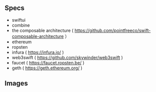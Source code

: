 ## Specs

- swiftui
- combine
- the composable architecture ( https://github.com/pointfreeco/swift-composable-architecture ）
- ethereum
- ropsten
- infura ( https://infura.io/ )
- web3swift ( https://github.com/skywinder/web3swift )
- faucet ( https://faucet.ropsten.be/ )
- geth ( https://geth.ethereum.org/ )

## Images
